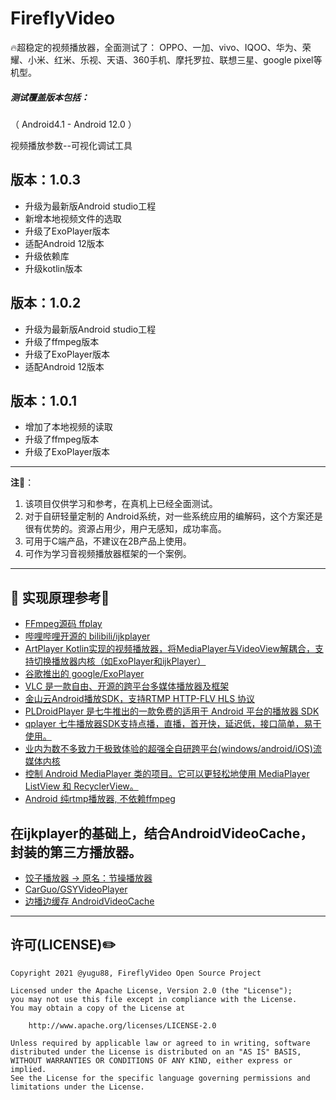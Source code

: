 # FireflyVideo
🔥超稳定的视频播放器，全面测试了：
OPPO、一加、vivo、IQOO、华为、荣耀、小米、红米、乐视、天语、360手机、摩托罗拉、联想三星、google pixel等机型。

##### 测试覆盖版本包括：
（ Android4.1 - Android 12.0 ）

视频播放参数--可视化调试工具

## 版本：1.0.3
- 升级为最新版Android studio工程
- 新增本地视频文件的选取
- 升级了ExoPlayer版本
- 适配Android 12版本
- 升级依赖库
- 升级kotlin版本

## 版本：1.0.2
- 升级为最新版Android studio工程
- 升级了ffmpeg版本
- 升级了ExoPlayer版本
- 适配Android 12版本

## 版本：1.0.1
- 增加了本地视频的读取
- 升级了ffmpeg版本
- 升级了ExoPlayer版本



***


**注🌈**：
1. 该项目仅供学习和参考，在真机上已经全面测试。
2. 对于自研轻量定制的 Android系统，对一些系统应用的编解码，这个方案还是很有优势的。资源占用少，用户无感知，成功率高。
3. 可用于C端产品，不建议在2B产品上使用。
4. 可作为学习音视频播放器框架的一个案例。


***

## 🔗 实现原理参考🍎

- [FFmpeg源码 ffplay](http://ffmpeg.org/)
- [哔哩哔哩开源的 bilibili/ijkplayer](https://github.com/bilibili/ijkplayer)
- [ArtPlayer Kotlin实现的视频播放器，将MediaPlayer与VideoView解耦合，支持切换播放器内核（如ExoPlayer和ijkPlayer）](https://github.com/maiwenchang/ArtPlayer)
- [谷歌推出的 google/ExoPlayer](https://github.com/google/ExoPlayer)
- [VLC 是一款自由、开源的跨平台多媒体播放器及框架](https://www.videolan.org/vlc/index.zh_CN.html)
- [金山云Android播放SDK，支持RTMP HTTP-FLV HLS 协议](https://github.com/FirePrayer/KSYMediaPlayer_Android)
- [PLDroidPlayer 是七牛推出的一款免费的适用于 Android 平台的播放器 SDK](https://github.com/pili-engineering/PLDroidPlayer)
- [qplayer 七牛播放器SDK支持点播，直播，首开快，延迟低，接口简单，易于使用。](https://github.com/qiniu/qplayer-sdk)
- [业内为数不多致力于极致体验的超强全自研跨平台(windows/android/iOS)流媒体内核](https://github.com/daniulive/SmarterStreaming)
- [控制 Android MediaPlayer 类的项目。它可以更轻松地使用 MediaPlayer ListView 和 RecyclerView。](https://github.com/danylovolokh/VideoPlayerManager)
- [Android 纯rtmp播放器, 不依赖ffmpeg](https://github.com/qingkouwei/oarplayer)

## 在ijkplayer的基础上，结合AndroidVideoCache，封装的第三方播放器。
- [饺子播放器 -> 原名：节操播放器](https://github.com/Jzvd/JZVideo)
- [CarGuo/GSYVideoPlayer](https://github.com/CarGuo/GSYVideoPlayer)
- [边播边缓存 AndroidVideoCache](https://github.com/danikula/AndroidVideoCache)


***

## 许可(LICENSE)✏️

    Copyright 2021 @yugu88, FireflyVideo Open Source Project

    Licensed under the Apache License, Version 2.0 (the "License");
    you may not use this file except in compliance with the License.
    You may obtain a copy of the License at

        http://www.apache.org/licenses/LICENSE-2.0

    Unless required by applicable law or agreed to in writing, software
    distributed under the License is distributed on an "AS IS" BASIS,
    WITHOUT WARRANTIES OR CONDITIONS OF ANY KIND, either express or implied.
    See the License for the specific language governing permissions and
    limitations under the License.
